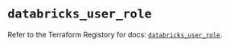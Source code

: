 # `databricks_user_role`

Refer to the Terraform Registory for docs: [`databricks_user_role`](https://registry.terraform.io/providers/databricks/databricks/1.30.0/docs/resources/user_role).
